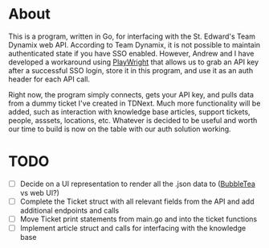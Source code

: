 # About

This is a program, written in Go, for interfacing with the St. Edward's Team Dynamix web API. According to Team Dynamix, it is not possible to maintain authenticated state if you have SSO enabled. However, Andrew and I have developed a workaround using [PlayWright](https://github.com/playwright-community/playwright-go) that allows us to grab an API key after a successful SSO login, store it in this program, and use it as an auth header for each API call.

Right now, the program simply connects, gets your API key, and pulls data from a dummy ticket I've created in TDNext. Much more functionality will be added, such as interaction with knowledge base articles, support tickets, people, asssets, locations, etc. Whatever is decided to be useful and worth our time to build is now on the table with our auth solution working.

# TODO

- [ ] Decide on a UI representation to render all the .json data to ([BubbleTea](https://github.com/charmbracelet/bubbletea) vs web UI?)
- [ ] Complete the Ticket struct with all relevant fields from the API and add additional endpoints and calls
- [ ] Move Ticket print statements from main.go and into the ticket functions
- [ ] Implement article struct and calls for interfacing with the knowledge base
